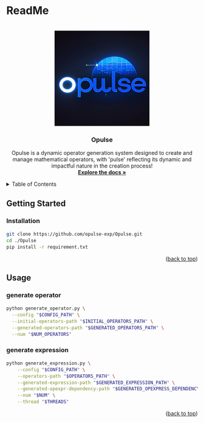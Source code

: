 # ReadMe

<a id="readme-top"></a> 

<!-- PROJECT LOGO -->
<br />
<div align="center">
  <a href="https://github.com/opulse-exp/Opulse.git">
    <img src="assets\images\logo.png" alt="Logo" width="250" height="250">
  </a>

  <h3 align="center">Opulse</h3>

  <p align="center">
    Opulse is a dynamic operator generation system designed to create and manage mathematical operators, with 'pulse' reflecting its dynamic and impactful nature in the creation process!
    <br />
    <a href="https://opulse-exp.github.io/Opulse/"><strong>Explore the docs »</strong></a>
  </p>
</div>



<!-- TABLE OF CONTENTS -->
<details>
  <summary>Table of Contents</summary>
  <ol>
    <!-- <li>
      <a href="#about-the-project">About The Project</a>
      <ul>
        <li><a href="#module structure">Module Structure</a></li>
      </ul>
    </li> -->
    <li>
      <a href="#getting-started">Getting Started</a>
      <ul>
        <!-- <li><a href="#prerequisites">Prerequisites</a></li> -->
        <li><a href="#installation">Installation</a></li>
      </ul>
    </li>
    <li><a href="#usage">Usage</a></li>
    <!-- <li><a href="#roadmap">Roadmap</a></li>
    <li><a href="#contributing">Contributing</a></li>
    <li><a href="#license">License</a></li>
    <li><a href="#contact">Contact</a></li>
    <li><a href="#acknowledgments">Acknowledgments</a></li> -->
  </ol>
</details>



<!-- ABOUT THE PROJECT -->
<!-- ## About The Project

### Module Structure

```
opulse/
├── config
│   ├── __init__.py
│   ├── default.yaml
│   ├── log_config.py
│   └── param_config.py
├── data
│   ├── expression
│   ├── operator
│   └── dependency  
├── logs
├── expression
│   ├── __init__.py
│   ├── base_converter.py
│   ├── expression_base_converter.py
│   ├── expression_evaluator.py
│   ├── expression_expander.py
│   ├── expression_generator.py
│   ├── expression_info.py
│   ├── expression_node.py
├── operatorplus
│   ├── __init__.py
│   ├── condition_generator.py
│   ├── operator_definition_parser.py
│   ├── operator_dependency_graph.py
│   ├── operator_generator.py
│   ├── operator_info.py
│   ├── operator_manager.py
│   ├── operator_priority_manager.py
│   ├── operator_transformer_z3.py
│   ├── operator_transformer.py
│   ├── set_initial_operators.py
├── generate_operator_dependency_graph.py
├── generate_operator.py
├── generate_base_operator.py
├── assign_operator_priority.py
├── generate_operator_dependency_graph.py
├── delete_operators.py
├── generate_expression.py
├── assign_operator_priority.py
└── delete_operators.py
```
The overall project is divided into two parts: symbol generation (under the operatorplus directory) and expression generation (under the expression directory).

<p align="right">(<a href="#readme-top">back to top</a>)</p> -->



<!-- GETTING STARTED -->
## Getting Started


### Installation

```bash
git clone https://github.com/opulse-exp/Opulse.git
cd ./Opulse
pip install -r requirement.txt
```

<p align="right">(<a href="#readme-top">back to top</a>)</p>



<!-- USAGE EXAMPLES -->
## Usage

### generate operator
```bash
python generate_operator.py \
  --config "$CONFIG_PATH" \
  --initial-operators-path "$INITIAL_OPERATORS_PATH" \
  --generated-operators-path "$GENERATED_OPERATORS_PATH" \
  --num "$NUM_OPERATORS"
```

### generate expression

```bash
python generate_expression.py \
    --config "$CONFIG_PATH" \
    --operators-path "$OPERATORS_PATH" \
    --generated-expression-path "$GENERATED_EXPRESSION_PATH" \
    --generated-opexpr-dependency-path "$GENERATED_OPEXPRESS_DEPENDENCY_PATH" \
    --num "$NUM" \
    --thread "$THREADS"
```

<p align="right">(<a href="#readme-top">back to top</a>)</p>






